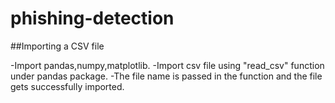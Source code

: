 # phishing-detection
##Importing a CSV file

-Import pandas,numpy,matplotlib.
-Import csv file using "read_csv" function under pandas package.
-The file name is passed in the function and the file gets successfully imported.
